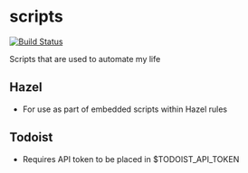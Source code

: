 # scripts
[![Build Status](https://travis-ci.com/patrickleweryharris/scripts.svg?branch=master)](https://travis-ci.com/patrickleweryharris/scripts)

Scripts that are used to automate my life

## Hazel
- For use as part of embedded scripts within Hazel rules

## Todoist
- Requires API token to be placed in $TODOIST_API_TOKEN
